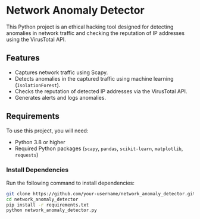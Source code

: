 # Network Anomaly Detector

This Python project is an ethical hacking tool designed for detecting anomalies in network traffic and checking the reputation of IP addresses using the VirusTotal API.

## Features
- Captures network traffic using Scapy.
- Detects anomalies in the captured traffic using machine learning (`IsolationForest`).
- Checks the reputation of detected IP addresses via the VirusTotal API.
- Generates alerts and logs anomalies.

## Requirements
To use this project, you will need:
- Python 3.8 or higher
- Required Python packages (`scapy`, `pandas`, `scikit-learn`, `matplotlib`, `requests`)

### Install Dependencies
Run the following command to install dependencies:

```bash
git clone https://github.com/your-username/network_anomaly_detector.git
cd network_anomaly_detector
pip install -r requirements.txt
python network_anomaly_detector.py
